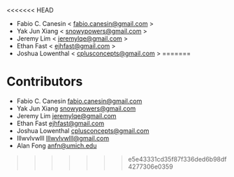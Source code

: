 <<<<<<< HEAD
- Fabio C. Canesin < fabio.canesin@gmail.com >
- Yak Jun Xiang < snowypowers@gmail.com >
- Jeremy Lim  < jeremylqe@gmail.com >
- Ethan Fast < ejhfast@gmail.com >
- Joshua Lowenthal < cplusconcepts@gmail.com >
=======
# Contributors

- Fabio C. Canesin [fabio.canesin@gmail.com](mailto:fabio.canesin@gmail.com)
- Yak Jun Xiang [snowypowers@gmail.com](mailto:snowypowers@gmail.com)
- Jeremy Lim  [jeremylqe@gmail.com](mailto:jeremylqe@gmail.com)
- Ethan Fast [ejhfast@gmail.com](mailto:ejhfast@gmail.com)
- Joshua Lowenthal [cplusconcepts@gmail.com](mailto:cplusconcepts@gmail.com)
- lllwvlvwlll [lllwvlvwlll@gmail.com](mailto:lllwvlvwlll@gmail.com)
- Alan Fong [anfn@umich.edu](mailto:anfn@umich.edu)

>>>>>>> e5e43331cd35f87f336ded6b98df4277306e0359
